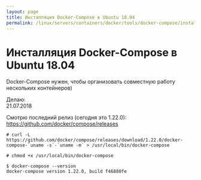 ```yaml
---
layout: page
title: Инсталляция Docker-Compose в Ubuntu 18.04
permalink: /linux/servers/containers/docker/tools/docker-compose/installation/ubuntu/
---
```


# Инсталляция Docker-Compose в Ubuntu 18.04

Docker-Compose нужен, чтобы организовать совместную работу нескольких контейнеров)


Делаю:  
21.07.2018

Смотрю последний релиз (сегодня это 1.22.0):
https://github.com/docker/compose/releases

    # curl -L https://github.com/docker/compose/releases/download/1.22.0/docker-compose-`uname -s`-`uname -m` > /usr/local/bin/docker-compose

    # chmod +x /usr/local/bin/docker-compose

    $ docker-compose --version
    docker-compose version 1.22.0, build f46880fe
